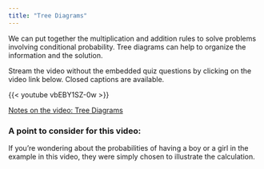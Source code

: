 ```yaml
---
title: "Tree Diagrams"
---
```


We can put together the multiplication and addition rules to solve problems involving conditional probability. Tree diagrams can help to organize the information and the solution.

Stream the video without the embedded quiz questions by clicking on the video link below. Closed captions are available.

{{< youtube vbEBY1SZ-0w >}}

[Notes on the video: Tree Diagrams](../4-5-Tree-Diagrams.pdf)

### A point to consider for this video:

If you’re wondering about the probabilities of having a boy or a girl in the example in this video, they were simply chosen to illustrate the calculation.